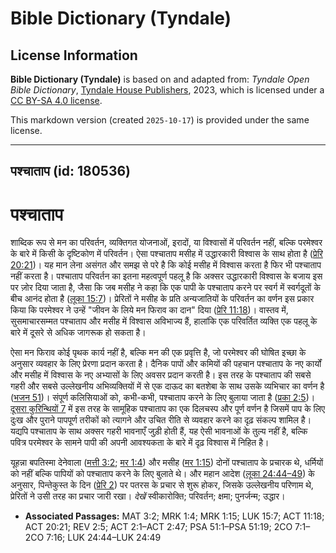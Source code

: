 # Bible Dictionary (Tyndale)

## License Information

**Bible Dictionary (Tyndale)** is based on and adapted from: _Tyndale Open Bible Dictionary_, [Tyndale House Publishers](https://tyndaleopenresources.com/), 2023, which is licensed under a [CC BY-SA 4.0 license](https://creativecommons.org/licenses/by-sa/4.0/legalcode.en).

This markdown version (created `2025-10-17`) is provided under the same license.



--------------------------------

## पश्चाताप (id: 180536)

पश्चाताप
========

शाब्दिक रूप से मन का परिवर्तन, व्यक्तिगत योजनाओं, इरादों, या विश्वासों में परिवर्तन नहीं, बल्कि परमेश्वर के बारे में किसी के दृष्टिकोण में परिवर्तन। ऐसा पश्चाताप मसीह में उद्धारकारी विश्वास के साथ होता है ([प्रेरि 20:21](https://ref.ly/Acts20:21))। यह मान लेना असंगत और समझ से परे है कि कोई मसीह में विश्वास करता है फिर भी पश्चाताप नहीं करता है। पश्चाताप परिवर्तन का इतना महत्वपूर्ण पहलू है कि अक्सर उद्धारकारी विश्वास के बजाय इस पर ज़ोर दिया जाता है, जैसा कि जब मसीह ने कहा कि एक पापी के पश्चाताप करने पर स्वर्ग में स्वर्गदूतों के बीच आनंद होता है ([लूका 15:7](https://ref.ly/Luke15:7))। प्रेरितों ने मसीह के प्रति अन्यजातियों के परिवर्तन का वर्णन इस प्रकार किया कि परमेश्वर ने उन्हें "जीवन के लिये मन फिराव का दान" दिया ([प्रेरि 11:18](https://ref.ly/Acts11:18))। वास्तव में, सुसमाचारसम्मत पश्चाताप और मसीह में विश्वास अविभाज्य हैं, हालांकि एक परिवर्तित व्यक्ति एक पहलू के बारे में दूसरे से अधिक जागरूक हो सकता है।

ऐसा मन फिराव कोई पृथक कार्य नहीं है, बल्कि मन की एक प्रवृत्ति है, जो परमेश्वर की घोषित इच्छा के अनुसार व्यवहार के लिए प्रेरणा प्रदान करता है। दैनिक पापों और कमियों की पहचान पश्चाताप के नए कार्यों और मसीह में विश्वास के नए अभ्यासों के लिए अवसर प्रदान करती है। इस तरह के पश्चाताप की सबसे गहरी और सबसे उल्लेखनीय अभिव्यक्तियों में से एक दाऊद का बतशेबा के साथ उसके व्यभिचार का वर्णन है ([भजन 51](https://ref.ly/Ps51:1-Ps51:19))। संपूर्ण कलिसियाओं को, कभी\-कभी, पश्चाताप करने के लिए बुलाया जाता है ([प्रका 2:5](https://ref.ly/Rev2:5))। [दूसरा कुरिन्थियों 7](https://ref.ly/2Cor7:1-2Cor7:16) में इस तरह के सामूहिक पश्चाताप का एक दिलचस्प और पूर्ण वर्णन है जिसमें पाप के लिए दुःख और पुराने पापपूर्ण तरीकों को त्यागने और उचित रीति से व्यवहार करने का दृढ़ संकल्प शामिल है। यद्यपि पश्चाताप के साथ अक्सर गहरी भावनाएँ जुड़ी होती हैं, यह ऐसी भावनाओं के तुल्य नहीं है, बल्कि पवित्र परमेश्वर के सामने पापी की अपनी आवश्यकता के बारे में दृढ़ विश्वास में निहित है।

यूहन्ना बपतिस्मा देनेवाला ([मत्ती 3:2](https://ref.ly/Matt3:2); [मर 1:4](https://ref.ly/Mark1:4)) और मसीह ([मर 1:15](https://ref.ly/Mark1:15)) दोनों पश्चाताप के प्रचारक थे, धर्मियों को नहीं बल्कि पापियों को पश्चाताप करने के लिए बुलाते थे। और महान आदेश ([लूका 24:44–49](https://ref.ly/Luke24:44-Luke24:49)) के अनुसार, पिन्तेकुस्त के दिन ([प्रेरि 2](https://ref.ly/Acts2:1-Acts2:47)) पर पतरस के प्रचार से शुरू होकर, जिसके उल्लेखनीय परिणाम थे, प्रेरितों ने उसी तरह का प्रचार जारी रखा। *देखें* स्वीकारोक्ति; परिवर्तन; क्षमा; पुनर्जन्म; उद्धार।

* **Associated Passages:** MAT 3:2; MRK 1:4; MRK 1:15; LUK 15:7; ACT 11:18; ACT 20:21; REV 2:5; ACT 2:1–ACT 2:47; PSA 51:1–PSA 51:19; 2CO 7:1–2CO 7:16; LUK 24:44–LUK 24:49

